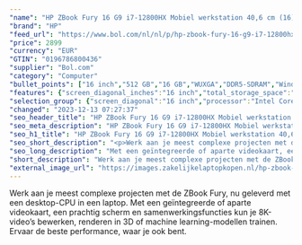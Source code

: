 ```yaml
---
"name": "HP ZBook Fury 16 G9 i7-12800HX Mobiel werkstation 40,6 cm (16) WUXGA Intel® Core™ i7 16 GB DDR5-SDRAM 512 GB SSD NVIDIA RTX A2000 Wi-Fi 6 (802.11ax) Windows 10 Pro Grijs"
"brand": "HP"
"feed_url": "https://www.bol.com/nl/nl/p/hp-zbook-fury-16-g9-i7-12800hx-mobiel-werkstation-40-6-cm-wuxga-intel-core-i7-16-gb-ddr5-sdram-512-gb-ssd-nvidia-rtx-a2000-wi-fi-6-windows-10-pro-grijs/9300000112895653"
"price": 2899
"currency": "EUR"
"GTIN": "0196786800436"
"supplier": "Bol.com"
"category": "Computer"
"bullet_points": ["16 inch","512 GB","16 GB","WUXGA","DDR5-SDRAM","Windows"]
"features": {"screen_diagonal_inches":"16 inch","total_storage_space":"512 GB","memory_size":"16 GB","graphics":"WUXGA","memory_type":"DDR5-SDRAM","operating_system":"Windows"}
"selection_group": {"screen_diagonal":"16 inch","processor":"Intel Core i7","changed_price_past_3_days":false,"product_family":"Zbook"}
"changed": "2023-12-13 07:27:37"
"seo_header_title": "HP ZBook Fury 16 G9 i7-12800HX Mobiel werkstation 40,6 cm (16) WUXGA Intel® Core™ i7 16 GB DDR5-SDRAM 512 GB SSD NVIDIA RTX A2000 Wi-Fi 6 (802.11ax) Windows 10 Pro Grijs"
"seo_meta_description": "HP ZBook Fury 16 G9 i7-12800HX Mobiel werkstation 40,6 cm (16) WUXGA Intel® Core™ i7 16 GB DDR5-SDRAM 512 GB SSD NVIDIA RTX A2000 Wi-Fi 6 (802.11ax) Windows 10 Pro Grijs"
"seo_h1_title": "HP ZBook Fury 16 G9 i7-12800HX Mobiel werkstation 40,6 cm (16) WUXGA Intel® Core™ i7 16 GB DDR5-SDRAM 512 GB SSD NVIDIA RTX A2000 Wi-Fi 6 (802.11ax) Windows 10 Pro Grijs"
"seo_short_description": "<p>Werk aan je meest complexe projecten met de ZBook Fury, nu geleverd met een desktop-CPU in een laptop."
"seo_long_description": "Met een geïntegreerde of aparte videokaart, een prachtig scherm en samenwerkingsfuncties kun je 8K-video’s bewerken, renderen in 3D of machine learning-modellen trainen. Ervaar de beste performance, waar je ook bent. </p>"
"short_description": "Werk aan je meest complexe projecten met de ZBook Fury, nu geleverd met een desktop-CPU in een laptop. Met een geïntegreerde of aparte videokaart, een prachtig scherm en samenwerkingsfuncties kun je 8K-video’s bewerken, renderen in 3D of machine learning-modellen trainen. Ervaar de beste performance, waar je ook bent."
"external_image_url": "https://images.zakelijkelaptopkopen.nl/hp-zbook-fury-16-g9-i7-12800hx-mobiel-werkstation-40-6-cm-wuxga-intel-core-i7-16-gb-ddr5-sdram-512-gb-ssd-nvidia-rtx-a2000-wi-fi-6-windows-10-pro-grijs.webp"
---
```


<p>Werk aan je meest complexe projecten met de ZBook Fury, nu geleverd met een desktop-CPU in een laptop. Met een geïntegreerde of aparte videokaart, een prachtig scherm en samenwerkingsfuncties kun je 8K-video’s bewerken, renderen in 3D of machine learning-modellen trainen. Ervaar de beste performance, waar je ook bent.</p>